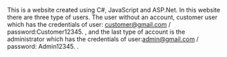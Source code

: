 This is a website created using C#, JavaScript and ASP.Net. In this website there are three type of users. The user without an account, customer user which has the credentials of user: customer@gmail.com / password:Customer12345. , and the last type of account is the administrator which has the credentials of user:admin@gmail.com / password: Admin12345. .
